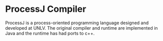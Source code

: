 # ProcessJ Compiler

ProcessJ is a process-oriented programming language designed and
developed at UNLV. The original compiler and runtime are implemented
in Java and the runtime has had ports to c++.

